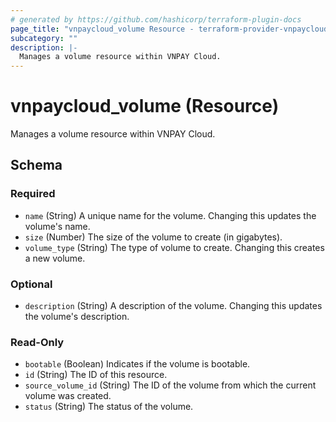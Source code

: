 ```yaml
---
# generated by https://github.com/hashicorp/terraform-plugin-docs
page_title: "vnpaycloud_volume Resource - terraform-provider-vnpaycloud"
subcategory: ""
description: |-
  Manages a volume resource within VNPAY Cloud.
---
```


# vnpaycloud_volume (Resource)

Manages a volume resource within VNPAY Cloud.



<!-- schema generated by tfplugindocs -->
## Schema

### Required

- `name` (String) A unique name for the volume. Changing this updates the volume's name.
- `size` (Number) The size of the volume to create (in gigabytes).
- `volume_type` (String) The type of volume to create. Changing this creates a new volume.

### Optional

- `description` (String) A description of the volume. Changing this updates the volume's description.

### Read-Only

- `bootable` (Boolean) Indicates if the volume is bootable.
- `id` (String) The ID of this resource.
- `source_volume_id` (String) The ID of the volume from which the current volume was created.
- `status` (String) The status of the volume.
